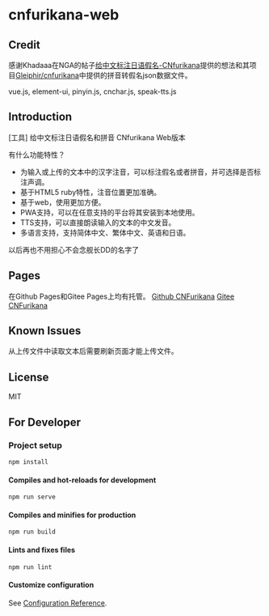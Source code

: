 # cnfurikana-web

## Credit

感谢Khadaaa在NGA的帖子[给中文标注日语假名-CNfurikana](https://ngabbs.com/read.php?tid=24124817)提供的想法和其项目[Gleiphir/cnfurikana](https://github.com/Gleiphir/cnfurikana)中提供的拼音转假名json数据文件。

vue.js, element-ui, pinyin.js, cnchar.js, speak-tts.js

## Introduction

[工具] 给中文标注日语假名和拼音 CNfurikana Web版本

有什么功能特性？

+ 为输入或上传的文本中的汉字注音，可以标注假名或者拼音，并可选择是否标注声调。
+ 基于HTML5 ruby特性，注音位置更加准确。
+ 基于web，使用更加方便。
+ PWA支持，可以在任意支持的平台将其安装到本地使用。
+ TTS支持，可以直接朗读输入的文本的中文发音。
+ 多语言支持，支持简体中文、繁体中文、英语和日语。

以后再也不用担心不会念舰长DD的名字了

## Pages

在Github Pages和Gitee Pages上均有托管。
[Github CNFurikana](https://cnfurikana.github.io/)
[Gitee CNFurikana](https://cnfurikana.gitee.io/)

## Known Issues

从上传文件中读取文本后需要刷新页面才能上传文件。

## License

MIT

## For Developer

### Project setup
```
npm install
```

#### Compiles and hot-reloads for development
```
npm run serve
```

#### Compiles and minifies for production
```
npm run build
```

#### Lints and fixes files
```
npm run lint
```

#### Customize configuration
See [Configuration Reference](https://cli.vuejs.org/config/).
